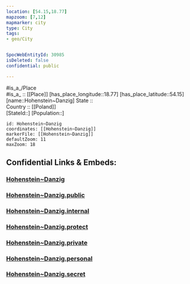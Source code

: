 ```yaml
---
location: [54.15,18.77] 
mapzoom: [7,12] 
mapmarker: city 
type: City
tags:
- geo/City


SpocWebEntityId: 30985
isDeleted: false
confidential: public

---
```

#is_a_/Place  
#is_a_ :: [[Place]] 
[has_place_longitude::18.77] 
[has_place_latitude::54.15] 
[name::Hohenstein~Danzig] 
State ::  
Country :: [[Poland]]  
[StateId::] 
[Population::] 



```leaflet
id: Hohenstein~Danzig
coordinates: [[Hohenstein~Danzig]] 
markerFile: [[Hohenstein~Danzig]] 
defaultZoom: 11 
maxZoom: 18
```


## Confidential Links & Embeds: 

### [Hohenstein~Danzig](/_Standards/Earth/Continent/Europe/Europe~East/Poland/Provinces~Poland/Pomeranian/City/Hohenstein~Danzig.md) 

### [Hohenstein~Danzig.public](/_public/Earth/Continent/Europe/Europe~East/Poland/Provinces~Poland/Pomeranian/City/Hohenstein~Danzig.public.md) 

### [Hohenstein~Danzig.internal](/_internal/Earth/Continent/Europe/Europe~East/Poland/Provinces~Poland/Pomeranian/City/Hohenstein~Danzig.internal.md) 

### [Hohenstein~Danzig.protect](/_protect/Earth/Continent/Europe/Europe~East/Poland/Provinces~Poland/Pomeranian/City/Hohenstein~Danzig.protect.md) 

### [Hohenstein~Danzig.private](/_private/Earth/Continent/Europe/Europe~East/Poland/Provinces~Poland/Pomeranian/City/Hohenstein~Danzig.private.md) 

### [Hohenstein~Danzig.personal](/_personal/Earth/Continent/Europe/Europe~East/Poland/Provinces~Poland/Pomeranian/City/Hohenstein~Danzig.personal.md) 

### [Hohenstein~Danzig.secret](/_secret/Earth/Continent/Europe/Europe~East/Poland/Provinces~Poland/Pomeranian/City/Hohenstein~Danzig.secret.md)

